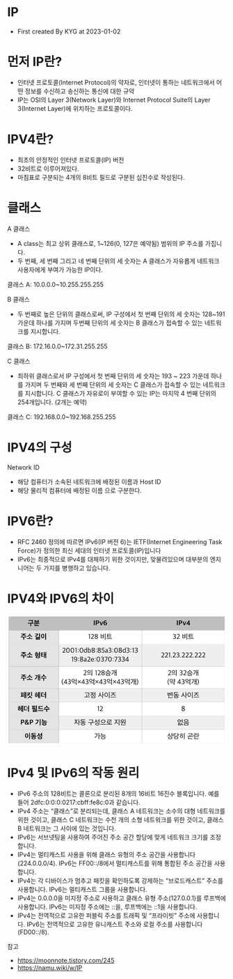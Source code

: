 # IP
- First created By KYG at 2023-01-02

# 먼저 IP란?
- 인터넷 프로토콜(Internet Protocol)의 약자로, 인터넷이 통하는 네트워크에서 어떤 정보를 수신하고 송신하는 통신에 대한 규약
- IP는 OSI의 Layer 3(Network Layer)와 Internet Protocol Suite의 Layer 3(Internet Layer)에 위치하는 프로토콜이다.

# IPV4란?
- 최초의 안정적인 인터넷 프로토콜(IP) 버전
- 32비트로 이루어져있다.
- 마침표로 구분되는 4개의 8비트 필드로 구분된 십진수로 작성된다.

# 클래스
A 클래스
- A class는 최고 상위 클래스로, 1~126(0, 127은 예약됨) 범위의 IP 주소를 가집니다.
- 두 번째, 세 번째 그리고 네 번째 단위의 세 숫자는 A 클래스가 자유롭게 네트워크 사용자에게 부여가 가능한 IP이다.

클래스 A: 10.0.0.0~10.255.255.255


B 클래스
- 두 번째로 높은 단위의 클래스로써, IP 구성에서 첫 번째 단위의 세 숫자는 128~191 가운데 하나를 가지며 두번째 단위의 세 숫자는
B 클래스가 접속할 수 있는 네트워크를 지시합니다.

클래스 B: 172.16.0.0~172.31.255.255


C 클래스
- 최하위 클래스로서 IP 구성에서 첫 번째 단위의 세 숫자는 193 ~ 223 가운데 하나를 가지며 두 번째와 세 번째 단위의 세 숫자는
C 클래스가 접속할 수 있는 네트워크를 지시합니다. C 클래스가 자유로이 부여할 수 있는 IP는 마지막 4 번째 단위의 254개입니다. (2개는 예약)

클래스 C: 192.168.0.0~192.168.255.255


# IPV4의 구성
Network ID 
- 해당 컴퓨터가 소속된 네트워크에 배정된 이름과
Host ID 
- 해당 물리적 컴퓨터에 배정된 이름 으로 구분한다.

# IPV6란?
- RFC 2460 정의에 따르면 IPv6(IP 버전 6)는 IETF(Internet Engineering Task Force)가 정의한 최신 세대의 인터넷 프로토콜(IP)입니다
- IPv6는 최종적으로 IPv4를 대체하기 위한 것이지만, 맞물려있으며 대부분의 엔지니어는 두 가지를 병행하고 있습니다.

# IPV4와 IPV6의 차이
![img.png](../../../image/Network_image/img.png)

# IPv4 및 IPv6의 작동 원리
- IPv6 주소의 128비트는 콜론으로 분리된 8개의 16비트 16진수 블록입니다. 예를 들어 2dfc:0:0:0:0217:cbff:fe8c:0과 같습니다.
- IPv4 주소는 “클래스”로 분리되는데, 클래스 A 네트워크는 소수의 대형 네트워크를 위한 것이고, 클래스 C 네트워크는 수천 개의 소형 네트워크를 위한 것이고, 클래스 B 네트워크는 그 사이에 있는 것입니다.
- IPv6는 서브넷팅을 사용하여 주어진 주소 공간 할당에 맞게 네트워크 크기를 조정합니다.
- IPv4는 멀티캐스트 사용을 위해 클래스 유형의 주소 공간을 사용합니다(224.0.0.0/4). IPv6는 FF00::/8에서 멀티캐스트를 위해 통합된 주소 공간을 사용합니다.
- IPv4는 각 디바이스가 멈추고 패킷을 확인하도록 강제하는 “브로드캐스트” 주소를 사용합니다. IPv6는 멀티캐스트 그룹을 사용합니다.
- IPv4는 0.0.0.0을 미지정 주소로 사용하고 클래스 유형 주소(127.0.0.1)를 루프백에 사용합니다. IPv6는 미지정 주소에는 ::을, 루프백에는 ::1을 사용합니다.
- IPv4는 전역적으로 고유한 퍼블릭 주소를 트래픽 및 “프라이빗” 주소에 사용합니다. IPv6는 전역적으로 고유한 유니캐스트 주소와 로컬 주소를 사용합니다(FD00::/8).


참고
- https://moonnote.tistory.com/245
- https://namu.wiki/w/IP